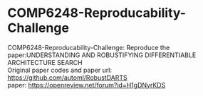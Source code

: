 # COMP6248-Reproducability-Challenge
COMP6248-Reproducability-Challenge: Reproduce the paper:UNDERSTANDING AND ROBUSTIFYING DIFFERENTIABLE ARCHITECTURE SEARCH<br>
Original paper codes and paper url: https://github.com/automl/RobustDARTS<br>
paper: https://openreview.net/forum?id=H1gDNyrKDS<br>
